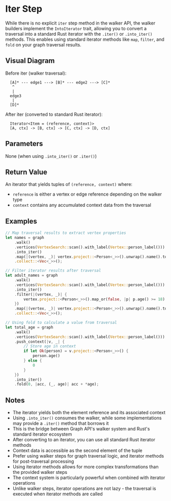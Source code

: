 # Iter Step

While there is no explicit `iter` step method in the walker API, the walker builders implement the `IntoIterator` trait, allowing you to convert a traversal into a standard Rust iterator with the `.iter()` or `.into_iter()` methods. This enables using standard iterator methods like `map`, `filter`, and `fold` on your graph traversal results.

## Visual Diagram

Before iter (walker traversal):
```
  [A]* --- edge1 ---> [B]* --- edge2 ---> [C]*  
   ^                                         
   |                                         
  edge3                                       
   |                                         
  [D]*                                        
```

After iter (converted to standard Rust iterator):
```
  Iterator<Item = (reference, context)>
  [A, ctx] -> [B, ctx] -> [C, ctx] -> [D, ctx]
```

## Parameters

None (when using `.into_iter()` or `.iter()`)

## Return Value

An iterator that yields tuples of `(reference, context)` where:
- `reference` is either a vertex or edge reference depending on the walker type
- `context` contains any accumulated context data from the traversal

## Examples

```rust
// Map traversal results to extract vertex properties
let names = graph
    .walk()
    .vertices(VertexSearch::scan().with_label(Vertex::person_label()))
    .into_iter()
    .map(|(vertex, _)| vertex.project::<Person<_>>().unwrap().name().to_string())
    .collect::<Vec<_>>();

// Filter iterator results after traversal
let adult_names = graph
    .walk()
    .vertices(VertexSearch::scan().with_label(Vertex::person_label()))
    .into_iter()
    .filter(|(vertex, _)| {
        vertex.project::<Person<_>>().map_or(false, |p| p.age() >= 18)
    })
    .map(|(vertex, _)| vertex.project::<Person<_>>().unwrap().name().to_string())
    .collect::<Vec<_>>();

// Using fold to calculate a value from traversal
let total_age = graph
    .walk()
    .vertices(VertexSearch::scan().with_label(Vertex::person_label()))
    .push_context(|v, _| {
        // Store age in context
        if let Ok(person) = v.project::<Person<_>>() {
            person.age()
        } else {
            0
        }
    })
    .into_iter()
    .fold(0, |acc, (_, age)| acc + *age);
```

## Notes

- The iterator yields both the element reference and its associated context
- Using `.into_iter()` consumes the walker, while some implementations may provide a `.iter()` method that borrows it
- This is the bridge between Graph API's walker system and Rust's standard iterator ecosystem
- After converting to an iterator, you can use all standard Rust iterator methods
- Context data is accessible as the second element of the tuple
- Prefer using walker steps for graph traversal logic, and iterator methods for post-traversal processing
- Using iterator methods allows for more complex transformations than the provided walker steps
- The context system is particularly powerful when combined with iterator operations
- Unlike walker steps, iterator operations are not lazy - the traversal is executed when iterator methods are called